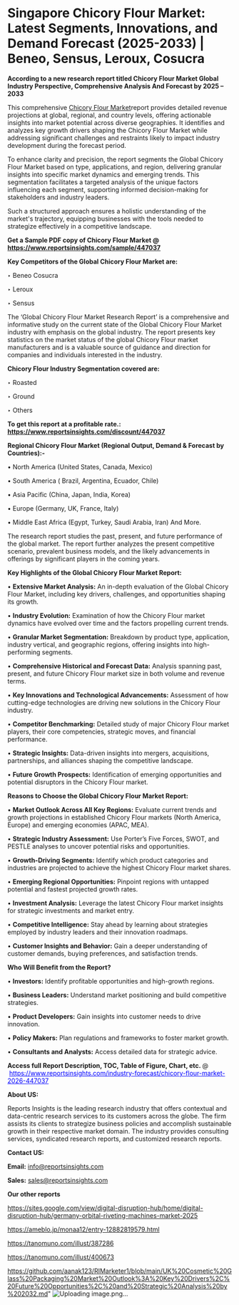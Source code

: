 # Singapore Chicory Flour Market: Latest Segments, Innovations, and Demand Forecast (2025-2033) | Beneo, Sensus, Leroux, Cosucra

<strong>According to a new research report titled Chicory Flour Market Global Industry Perspective, Comprehensive Analysis And Forecast by 2025 – 2033</strong>

This comprehensive <a href=https://www.reportsinsights.com/sample/447037>Chicory Flour Market</a>report provides detailed revenue projections at global, regional, and country levels, offering actionable insights into market potential across diverse geographies. It identifies and analyzes key growth drivers shaping the Chicory Flour Market while addressing significant challenges and restraints likely to impact industry development during the forecast period.

To enhance clarity and precision, the report segments the Global Chicory Flour Market based on type, applications, and region, delivering granular insights into specific market dynamics and emerging trends. This segmentation facilitates a targeted analysis of the unique factors influencing each segment, supporting informed decision-making for stakeholders and industry leaders.

Such a structured approach ensures a holistic understanding of the market's trajectory, equipping businesses with the tools needed to strategize effectively in a competitive landscape.

<strong>Get a Sample PDF copy of Chicory Flour Market </strong><strong>@<a href=https://www.reportsinsights.com/sample/447037 style=color:#0000ff;> https://www.reportsinsights.com/sample/447037</a></strong></font>

<strong>Key Competitors of the Global Chicory Flour Market are:</strong>

‣ Beneo Cosucra

‣ Leroux

‣ Sensus

The ‘Global Chicory Flour Market Research Report’ is a comprehensive and informative study on the current state of the Global Chicory Flour Market industry with emphasis on the global industry. The report presents key statistics on the market status of the global Chicory Flour market manufacturers and is a valuable source of guidance and direction for companies and individuals interested in the industry.

<strong>Chicory Flour Industry Segmentation covered are:</strong>

‣ Roasted

‣ Ground

‣ Others

<strong>To get this report at a profitable rate.: <a href=https://www.reportsinsights.com/discount/447037 style=color:#0000ff;>https://www.reportsinsights.com/discount/447037</a></strong></font>

<strong>Regional Chicory Flour Market (Regional Output, Demand &amp; Forecast by Countries):-</strong>

• North America (United States, Canada, Mexico)

• South America ( Brazil, Argentina, Ecuador, Chile)

• Asia Pacific (China, Japan, India, Korea)

• Europe (Germany, UK, France, Italy)

• Middle East Africa (Egypt, Turkey, Saudi Arabia, Iran) And More.

The research report studies the past, present, and future performance of the global market. The report further analyzes the present competitive scenario, prevalent business models, and the likely advancements in offerings by significant players in the coming years.

<strong>Key Highlights of the Global Chicory Flour Market Report:</strong>

• <strong>Extensive Market Analysis:</strong> An in-depth evaluation of the Global Chicory Flour Market, including key drivers, challenges, and opportunities shaping its growth.

• <strong>Industry Evolution:</strong> Examination of how the Chicory Flour market dynamics have evolved over time and the factors propelling current trends.

• <strong>Granular Market Segmentation:</strong> Breakdown by product type, application, industry vertical, and geographic regions, offering insights into high-performing segments.

• <strong>Comprehensive Historical and Forecast Data:</strong> Analysis spanning past, present, and future Chicory Flour market size in both volume and revenue terms.

• <strong>Key Innovations and Technological Advancements:</strong> Assessment of how cutting-edge technologies are driving new solutions in the Chicory Flour industry.

• <strong>Competitor Benchmarking:</strong> Detailed study of major Chicory Flour market players, their core competencies, strategic moves, and financial performance.

• <strong>Strategic Insights:</strong> Data-driven insights into mergers, acquisitions, partnerships, and alliances shaping the competitive landscape.

• <strong>Future Growth Prospects:</strong> Identification of emerging opportunities and potential disruptors in the Chicory Flour market.

<strong>Reasons to Choose the Global Chicory Flour Market Report:</strong>

• <strong>Market Outlook Across All Key Regions:</strong> Evaluate current trends and growth projections in established Chicory Flour markets (North America, Europe) and emerging economies (APAC, MEA).

• <strong>Strategic Industry Assessment:</strong> Use Porter’s Five Forces, SWOT, and PESTLE analyses to uncover potential risks and opportunities.

• <strong>Growth-Driving Segments:</strong> Identify which product categories and industries are projected to achieve the highest Chicory Flour market shares.

• <strong>Emerging Regional Opportunities:</strong> Pinpoint regions with untapped potential and fastest projected growth rates.

• <strong>Investment Analysis:</strong> Leverage the latest Chicory Flour market insights for strategic investments and market entry.

• <strong>Competitive Intelligence:</strong> Stay ahead by learning about strategies employed by industry leaders and their innovation roadmaps.

• <strong>Customer Insights and Behavior:</strong> Gain a deeper understanding of customer demands, buying preferences, and satisfaction trends.

<strong>Who Will Benefit from the Report?</strong>

• <strong>Investors:</strong> Identify profitable opportunities and high-growth regions.

• <strong>Business Leaders:</strong> Understand market positioning and build competitive strategies.

• <strong>Product Developers:</strong> Gain insights into customer needs to drive innovation.

• <strong>Policy Makers:</strong> Plan regulations and frameworks to foster market growth.

• <strong>Consultants and Analysts:</strong> Access detailed data for strategic advice.
</ul>
<strong>Access full Report Description, TOC, Table of Figure, Chart, etc. </strong>@  <a href=https://www.reportsinsights.com/industry-forecast/chicory-flour-market-2026-447037 style=color:#0000ff;>https://www.reportsinsights.com/industry-forecast/chicory-flour-market-2026-447037</a></font>

<strong><strong>About US</strong>:</strong>

Reports Insights is the leading research industry that offers contextual and data-centric research services to its customers across the globe. The firm assists its clients to strategize business policies and accomplish sustainable growth in their respective market domain. The industry provides consulting services, syndicated research reports, and customized research reports.

<strong>Contact US:</strong>

<p class=""""><b>Email:</b> <a href=mailto:info@reportsinsights.com>info@reportsinsights.com</a></p>
<p class=""""><b>Sales:</b> <a href=mailto:sales@reportsinsights.com>sales@reportsinsights.com</a></p>

<strong>Our other reports</strong>

<a href=https://sites.google.com/view/digital-disruption-hub/home/digital-disruption-hub/germany-orbital-riveting-machines-market-2025>https://sites.google.com/view/digital-disruption-hub/home/digital-disruption-hub/germany-orbital-riveting-machines-market-2025</a>

<a href=https://ameblo.jp/monaa12/entry-12882819579.html>https://ameblo.jp/monaa12/entry-12882819579.html</a>

<a href=https://tanomuno.com/illust/387286>https://tanomuno.com/illust/387286</a>

<a href=https://tanomuno.com/illust/400673>https://tanomuno.com/illust/400673</a>

<a href=https://github.com/aanak123/RIMarketer1/blob/main/UK%20Cosmetic%20Glass%20Packaging%20Market%20Outlook%3A%20Key%20Drivers%2C%20Future%20Opportunities%2C%20and%20Strategic%20Analysis%20by%202032.md>https://github.com/aanak123/RIMarketer1/blob/main/UK%20Cosmetic%20Glass%20Packaging%20Market%20Outlook%3A%20Key%20Drivers%2C%20Future%20Opportunities%2C%20and%20Strategic%20Analysis%20by%202032.md</a>"
![Uploading image.png…]()
